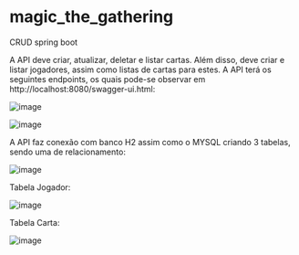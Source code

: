 # magic_the_gathering
CRUD spring boot

A API deve criar, atualizar, deletar e listar cartas. Além disso, deve criar e listar jogadores, assim como listas de cartas para estes.
A API terá os seguintes endpoints, os quais pode-se observar em http://localhost:8080/swagger-ui.html:

![image](https://user-images.githubusercontent.com/46038257/168906399-85429234-d2be-4ecd-b83a-492127abe87c.png)

![image](https://user-images.githubusercontent.com/46038257/168906654-c236c470-8d04-44d8-a009-3a88f094030f.png)


A API faz conexão com banco H2 assim como o MYSQL criando 3 tabelas, sendo uma de relacionamento:

![image](https://user-images.githubusercontent.com/46038257/168907892-bfa84bf2-56c2-444f-83c8-e27ca4caaddc.png)

Tabela Jogador:

![image](https://user-images.githubusercontent.com/46038257/168908879-d23384ce-e05b-47b3-81a2-ac2c75d2910d.png)

Tabela Carta:

![image](https://user-images.githubusercontent.com/46038257/168908972-b7e5546e-4fec-4f81-a835-bfb7628dc43c.png)

